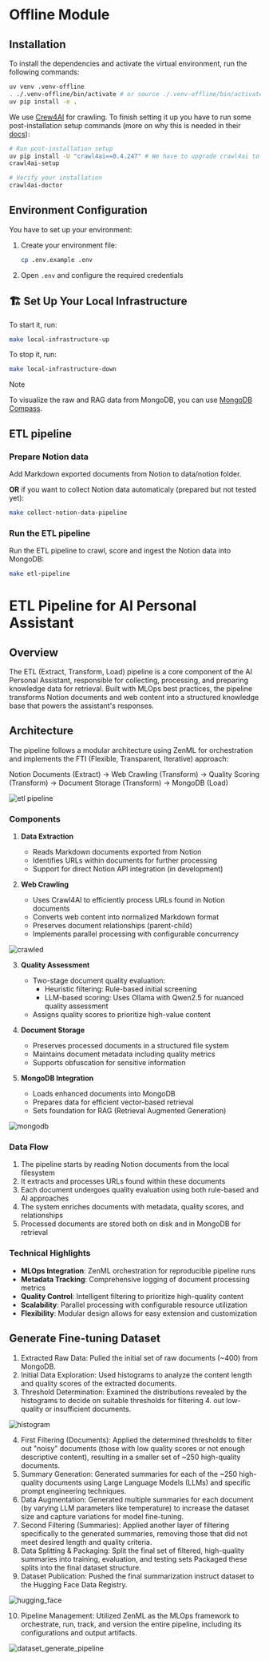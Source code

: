 # Offline Module

## Installation

To install the dependencies and activate the virtual environment, run the following commands:

```bash
uv venv .venv-offline
. ./.venv-offline/bin/activate # or source ./.venv-offline/bin/activate
uv pip install -e .
```

We use [Crew4AI](https://github.com/unclecode/crawl4ai) for crawling. To finish setting it up you have to run some post-installation setup commands (more on why this is needed in their [docs](https://github.com/unclecode/crawl4ai)):
```bash
# Run post-installation setup
uv pip install -U "crawl4ai==0.4.247" # We have to upgrade crawl4ai to support these CLI commands (we couldn't add it to pyproject.toml due to ZenML version incompatibility with Pydantic).
crawl4ai-setup

# Verify your installation
crawl4ai-doctor
```

## Environment Configuration

You have to set up your environment:
1. Create your environment file:
   ```bash
   cp .env.example .env
   ```
2. Open `.env` and configure the required credentials

## 🏗️ Set Up Your Local Infrastructure

To start it, run:
```bash
make local-infrastructure-up
```

To stop it, run:
```bash
make local-infrastructure-down
```

> [!NOTE]
> To visualize the raw and RAG data from MongoDB, you can use [MongoDB Compass](https://rebrand.ly/second-brain-course-mongodb-compass).

## ETL pipeline

### Prepare Notion data

Add Markdown exported documents from Notion to data/notion folder. 

**OR** if you want to collect Notion data automaticaly (prepared but not tested yet):
```bash
make collect-notion-data-pipeline
```

### Run the ETL pipeline

Run the ETL pipeline to crawl, score and ingest the Notion data into MongoDB:
```bash
make etl-pipeline
```

# ETL Pipeline for AI Personal Assistant

## Overview

The ETL (Extract, Transform, Load) pipeline is a core component of the AI Personal Assistant, responsible for collecting, processing, and preparing knowledge data for retrieval. Built with MLOps best practices, the pipeline transforms Notion documents and web content into a structured knowledge base that powers the assistant's responses.

## Architecture

The pipeline follows a modular architecture using ZenML for orchestration and implements the FTI (Flexible, Transparent, Iterative) approach:

Notion Documents (Extract) → Web Crawling (Transform) → Quality Scoring (Transform) → Document Storage (Transform) → MongoDB (Load)

![etl pipeline](../../doc/images/etl-pipeline.png)

### Components

1. **Data Extraction**
   - Reads Markdown documents exported from Notion
   - Identifies URLs within documents for further processing
   - Support for direct Notion API integration (in development)

2. **Web Crawling**
   - Uses Crawl4AI to efficiently process URLs found in Notion documents
   - Converts web content into normalized Markdown format
   - Preserves document relationships (parent-child)
   - Implements parallel processing with configurable concurrency

![crawled](../../doc/images/crawled-documents.png)

3. **Quality Assessment**
   - Two-stage document quality evaluation:
     - Heuristic filtering: Rule-based initial screening
     - LLM-based scoring: Uses Ollama with Qwen2.5 for nuanced quality assessment
   - Assigns quality scores to prioritize high-value content

4. **Document Storage**
   - Preserves processed documents in a structured file system
   - Maintains document metadata including quality metrics
   - Supports obfuscation for sensitive information

5. **MongoDB Integration**
   - Loads enhanced documents into MongoDB
   - Prepares data for efficient vector-based retrieval
   - Sets foundation for RAG (Retrieval Augmented Generation)

![mongodb](../../doc/images/mongodb.png)

### Data Flow

1. The pipeline starts by reading Notion documents from the local filesystem
2. It extracts and processes URLs found within these documents
3. Each document undergoes quality evaluation using both rule-based and AI approaches
4. The system enriches documents with metadata, quality scores, and relationships
5. Processed documents are stored both on disk and in MongoDB for retrieval

### Technical Highlights

- **MLOps Integration**: ZenML orchestration for reproducible pipeline runs
- **Metadata Tracking**: Comprehensive logging of document processing metrics
- **Quality Control**: Intelligent filtering to prioritize high-quality content
- **Scalability**: Parallel processing with configurable resource utilization
- **Flexibility**: Modular design allows for easy extension and customization

## Generate Fine-tuning Dataset

1. Extracted Raw Data: Pulled the initial set of raw documents (~400) from MongoDB.
2. Initial Data Exploration: Used histograms to analyze the content length and quality scores of the extracted documents.
3. Threshold Determination: Examined the distributions revealed by the histograms to decide on suitable thresholds for filtering 4. out low-quality or insufficient documents.

![histogram](../../doc/images/histogram_chart.png)

4. First Filtering (Documents): Applied the determined thresholds to filter out "noisy" documents (those with low quality scores or not enough descriptive content), resulting in a smaller set of ~250 high-quality documents.
5. Summary Generation: Generated summaries for each of the ~250 high-quality documents using Large Language Models (LLMs) and specific prompt engineering techniques.
6. Data Augmentation: Generated multiple summaries for each document (by varying LLM parameters like temperature) to increase the dataset size and capture variations for model fine-tuning.
7. Second Filtering (Summaries): Applied another layer of filtering specifically to the generated summaries, removing those that did not meet desired length and quality criteria.
8. Data Splitting & Packaging: Split the final set of filtered, high-quality summaries into training, evaluation, and testing sets Packaged these splits into the final dataset structure.
9. Dataset Publication: Pushed the final summarization instruct dataset to the Hugging Face Data Registry.

![hugging_face](../../doc/images/hugging_face_dataset.png)

10. Pipeline Management: Utilized ZenML as the MLOps framework to orchestrate, run, track, and version the entire pipeline, including its configurations and output artifacts.

![dataset_generate_pipeline](../../doc/images/datset_generation_pipeline.png)

